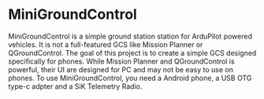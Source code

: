 # MiniGroundControl

MiniGroundControl is a simple ground station station for ArduPilot powered vehicles. It is not a full-featured GCS like Mission Planner or QGroundControl. The goal of this project is to create a simple GCS designed specifically for phones. While Mission Planner and QGroundControl is powerful, their UI are designed for PC and may not be easy to use on phones. To use MiniGroundControl, you need a Android phone, a USB OTG type-c adpter and a SiK Telemetry Radio. 
